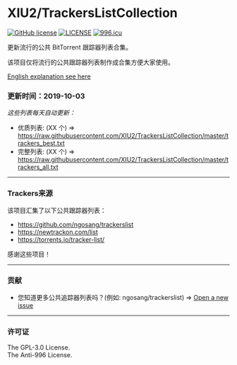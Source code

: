 # XIU2/TrackersListCollection

[![GitHub license](https://img.shields.io/github/license/XIU2/TrackersListCollection.svg?style=flat-square)](https://github.com/XIU2/TrackersListCollection/blob/master/LICENSE)
[![LICENSE](https://img.shields.io/badge/license-Anti%20996-blue.svg?style=flat-square)](https://github.com/996icu/996.ICU/blob/master/LICENSE)
[![996.icu](https://img.shields.io/badge/link-996.icu-red.svg?style=flat-square)](https://996.icu)

更新流行的公共 BitTorrent 跟踪器列表合集。  

该项目仅将流行的公共跟踪器列表制作成合集方便大家使用。  

[English explanation see here](https://github.com/XIU2/TrackersListCollection/blob/master/README.md)

### 更新时间：2019-10-03

*这些列表每天自动更新：*

* 优质列表: (XX 个) =>
https://raw.githubusercontent.com/XIU2/TrackersListCollection/master/trackers_best.txt
* 完整列表: (XX 个) =>
https://raw.githubusercontent.com/XIU2/TrackersListCollection/master/trackers_all.txt

****

### Trackers来源

该项目汇集了以下公共跟踪器列表：
* https://github.com/ngosang/trackerslist
* https://newtrackon.com/list
* https://torrents.io/tracker-list/

感谢这些项目！

****

### 贡献

* 您知道更多公共追踪器列表吗？(例如: ngosang/trackerslist) => [Open a new issue](https://github.com/XIU2/TrackersListCollection/issues/new)

****

### 许可证
The GPL-3.0 License.  
The Anti-996 License.

